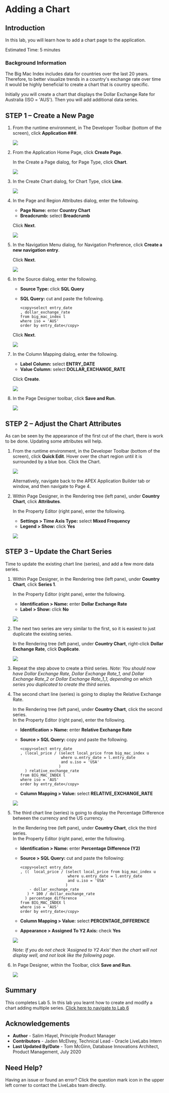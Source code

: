 # Adding a Chart

## Introduction
In this lab, you will learn how to add a chart page to the application.

Estimated Time: 5 minutes

### Background Information
The Big Mac Index includes data for countries over the last 20 years. Therefore, to better visualize trends in a country's exchange rate over time it would be highly beneficial to create a chart that is country specific.

Initially you will create a chart that displays the Dollar Exchange Rate for Australia (ISO = 'AUS'). Then you will add additional data series.

## **STEP 1** – Create a New Page

1. From the runtime environment, in The Developer Toolbar (bottom of the screen), click **Application ###**.

    ![](images/developer-toolbar.png " ")

2. From the Application Home Page, click **Create Page**.

    In the Create a Page dialog, for Page Type, click **Chart**.  

    ![](images/set-page-type.png " ")

3. In the Create Chart dialog, for Chart Type, click **Line**.

    ![](images/set-chart-type.png " ")

4. In the Page and Region Attributes dialog, enter the following.
    - **Page Name:** enter **Country Chart**
    - **Breadcrumb:** select **Breadcrumb**

    Click **Next**.

    ![](images/set-name.png " ")

5. In the Navigation Menu dialog, for Navigation Preference, click **Create a new navigation entry**.

    Click **Next**.

    ![](images/set-navigation.png " ")

6. In the Source dialog, enter the following.
    - **Source Type:** click **SQL Query**
    - **SQL Query:** cut and paste the following.

        ```
        <copy>select entry_date
        , dollar_exchange_rate
        from big_mac_index l
        where iso = 'AUS'
        order by entry_date</copy>
        ```
    Click **Next**.

    ![](images/set-source.png " ")

7. In the Column Mapping dialog, enter the following.
    - **Label Column:** select **ENTRY_DATE**
    - **Value Column:** select **DOLLAR\_EXCHANGE\_RATE**

    Click **Create**.

    ![](images/set-columns.png " ")

8. In the Page Designer toolbar, click **Save and Run**.

    ![](images/runtime.png " ")

## **STEP 2** – Adjust the Chart Attributes
As can be seen by the appearance of the first cut of the chart, there is work to be done. Updating some attributes will help.

1. From the runtime environment, in the Developer Toolbar (bottom of the screen), click **Quick Edit**.
    Hover over the chart region until it is surrounded by a blue box. Click the Chart.  

    ![](images/quick-edit.png " ")

    Alternatively, navigate back to the APEX Application Builder tab or window, and then navigate to Page 4.

2. Within Page Designer, in the Rendering tree (left pane), under **Country Chart**, click **Attributes**.

    In the Property Editor (right pane), enter the following.

    - **Settings > Time Axis Type:** select **Mixed Frequency**
    - **Legend > Show:** click **Yes**  

    ![](images/set-attributes.png " ")

## **STEP 3** – Update the Chart Series
Time to update the existing chart line (series), and add a few more data series.

1. Within Page Designer, in the Rendering tree (left pane), under **Country Chart**, click **Series 1**.

    In the Property Editor (right pane), enter the following.

    - **Identification > Name:** enter **Dollar Exchange Rate**
    - **Label > Show:** click **No**  

    ![](images/set-series1.png " ")

2. The next two series are very similar to the first, so it is easiest to just duplicate the existing series.

    In the Rendering tree (left pane), under **Country Chart**, right-click **Dollar Exchange Rate**, click **Duplicate**.

    ![](images/duplicate-series.png " ")

3. Repeat the step above to create a third series.
    *Note: You should now have Dollar Exchange Rate, Dollar Exchange Rate\_1, and Dollar Exchange Rate\_2 or Dollar Exchange Rate\_1\_1, depending on which series you duplicated to create the third series.*

4. The second chart line (series) is going to display the Relative Exchange Rate.

    In the Rendering tree (left pane), under **Country Chart**, click the second series.    
    In the Property Editor (right pane), enter the following.

    - **Identification > Name:** enter **Relative Exchange Rate**
    - **Source > SQL Query:** copy and paste the following.

        ```
        <copy>select entry_date
        , (local_price / (select local_price from big_mac_index u
                          where u.entry_date = l.entry_date
                          and u.iso = 'USA'
                         )
          ) relative_exchange_rate
        from BIG_MAC_INDEX l
        where iso = 'AUS'
        order by entry_date</copy>
        ```
    - **Column Mapping > Value:** select **RELATIVE\_EXCHANGE_RATE**  

    ![](images/set-series2.png " ")

5. The third chart line (series) is going to display the Percentage Difference between the currency and the US currency.

    In the Rendering tree (left pane), under **Country Chart**, click the third series.    
    In the Property Editor (right pane), enter the following.

    - **Identification > Name:** enter **Percentage Difference (Y2)**
    - **Source > SQL Query:** cut and paste the following:

        ```
        <copy>select entry_date
        , ((  local_price / (select local_price from big_mac_index u
                             where u.entry_date = l.entry_date
                             and u.iso = 'USA'
                            )
            - dollar_exchange_rate
           ) * 100 / dollar_exchange_rate
          ) percentage_difference
        from BIG_MAC_INDEX l
        where iso = 'AUS'
        order by entry_date</copy>
        ```

    - **Column Mapping > Value:** select **PERCENTAGE_DIFFERENCE**
    - **Appearance > Assigned To Y2 Axis:** check **Yes**  

    ![](images/set-series3.png " ")

    *Note: If you do not check ‘Assigned to Y2 Axis’ then the chart will not display well, and not look like the following page.*

6. In Page Designer, within the Toolbar, click **Save and Run**.

    ![](images/final-runtime.png " ")

## **Summary**
This completes Lab 5. In this lab you learnt how to create and modify a chart adding multiple series. [Click here to navigate to Lab 6](?lab=lab-6-adding-chart-criteria)

## **Acknowledgements**

 - **Author** -  Salim Hlayel, Principle Product Manager
 - **Contributors** - Jaden McElvey, Technical Lead - Oracle LiveLabs Intern
 - **Last Updated By/Date** - Tom McGinn, Database Innovations Architect, Product Management, July 2020

## Need Help?  
Having an issue or found an error?  Click the question mark icon in the upper left corner to contact the LiveLabs team directly.
